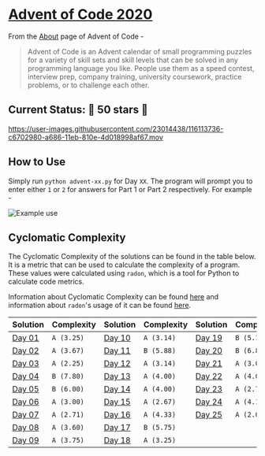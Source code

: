 # [Advent of Code 2020](https://adventofcode.com/2020)

From the [About](https://adventofcode.com/2020/about) page of Advent of Code -

> Advent of Code is an Advent calendar of small programming puzzles for a variety of skill sets and skill levels that can be solved in any programming language you like. People use them as a speed contest, interview prep, company training, university coursework, practice problems, or to challenge each other.

## Current Status: 🌟 50 stars 🌟

https://user-images.githubusercontent.com/23014438/116113736-c6702980-a686-11eb-810e-4d018998af67.mov

## How to Use

Simply run `python advent-xx.py` for Day `XX`. The program will prompt you to enter either `1` or `2` for answers for Part 1 or Part 2 respectively. For example -

![Example use](https://user-images.githubusercontent.com/23014438/116828217-4d337380-ab6b-11eb-9256-88da6cee1d9f.png)

## Cyclomatic Complexity

The Cyclomatic Complexity of the solutions can be found in the table below. It is a metric that can be used to calculate the complexity of a program. These values were calculated using `radon`, which is a tool for Python to calculate code metrics.

Information about Cyclomatic Complexity can be found [here](https://en.wikipedia.org/wiki/Cyclomatic_complexity) and information about `radon`'s usage of it can be found [here](https://radon.readthedocs.io/en/latest/intro.html#cyclomatic-complexity).

| Solution | Complexity | Solution | Complexity | Solution | Complexity
| -------- | ---------- | -------- | ---------- | -------- | ----------
| [Day 01](./Day-01/advent-01.py) | `A (3.25)` | [Day 10](./Day-10/advent-10.py) | `A (3.14)` | [Day 19](./Day-19/advent-19.py) | `B (5.13)`
| [Day 02](./Day-02/advent-02.py) | `A (3.67)` | [Day 11](./Day-11/advent-11.py) | `B (5.88)` | [Day 20](./Day-20/advent-20.py) | `B (6.86)`
| [Day 03](./Day-03/advent-03.py) | `A (2.25)` | [Day 12](./Day-12/advent-12.py) | `A (3.14)` | [Day 21](./Day-21/advent-21.py) | `A (3.00)`
| [Day 04](./Day-04/advent-04.py) | `B (7.80)` | [Day 13](./Day-13/advent-13.py) | `A (4.00)` | [Day 22](./Day-22/advent-22.py) | `A (4.00)`
| [Day 05](./Day-05/advent-05.py) | `B (6.00)` | [Day 14](./Day-14/advent-14.py) | `A (4.00)` | [Day 23](./Day-23/advent-23.py) | `A (2.75)`
| [Day 06](./Day-06/advent-06.py) | `A (3.00)` | [Day 15](./Day-15/advent-15.py) | `A (2.67)` | [Day 24](./Day-24/advent-24.py) | `A (4.14)`
| [Day 07](./Day-07/advent-07.py) | `A (2.71)` | [Day 16](./Day-16/advent-16.py) | `A (4.33)` | [Day 25](./Day-25/advent-25.py) | `A (2.00)`
| [Day 08](./Day-08/advent-08.py) | `A (3.60)` | [Day 17](./Day-17/advent-17.py) | `B (5.75)` |  |
| [Day 09](./Day-09/advent-09.py) | `A (3.75)` | [Day 18](./Day-18/advent-18.py) | `A (3.25)` |  |
